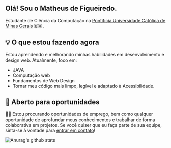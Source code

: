 Olá! Sou o Matheus de Figueiredo.
---

Estudante de Ciência da Computação na [Pontifícia Universidade Católica de Minas Gerais](https://www.pucminas.br) 🇧🇷  <span> </span>.

## 💡 O que estou fazendo agora
Estou aprendendo e melhorando minhas habilidades em desenvolvimento e design web. Atualmente, foco em:
- JAVA
- Computação web
- Fundamentos de Web Design
- Tornar meu código mais limpo, legível e adaptado à Acessibilidade.

## 🚀 Aberto para oportunidades
👋🏾 Estou procurando oportunidades de emprego, bem como qualquer oportunidade de aprofundar meus conhecimentos e trabalhar de forma colaborativa em projetos. Se você quiser que eu faça parte de sua equipe, sinta-se à vontade para [entrar em contato](mailto:matheus.figueiredo.1275135@sga.pucminas.br)!


![Anurag's github stats](https://github-readme-stats.vercel.app/api?username=matheusmrf&show_icons=true&theme=tokyonight)
